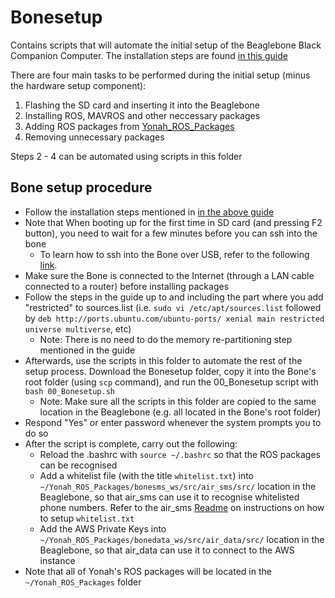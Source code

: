 # Bonesetup

Contains scripts that will automate the initial setup of the Beaglebone Black Companion Computer. The installation steps are found [in this guide](https://subscription.packtpub.com/book/hardware_and_creative/9781786463654/1/ch01lvl1sec12/installing-ros-in-beaglebone-black)

There are four main tasks to be performed during the initial setup (minus the hardware setup component):

1. Flashing the SD card and inserting it into the Beaglebone
2. Installing ROS, MAVROS and other neccessary packages
3. Adding ROS packages from [Yonah_ROS_Packages](https://github.com/yonahbox/Yonah_ROS_packages.git)
4. Removing unnecessary packages

Steps 2 - 4 can be automated using scripts in this folder

## Bone setup procedure

* Follow the installation steps mentioned in [in the above guide](https://subscription.packtpub.com/book/hardware_and_creative/9781786463654/1/ch01lvl1sec12/installing-ros-in-beaglebone-black)
* Note that When booting up for the first time in SD card (and pressing F2 button), you need to wait for a few minutes before you can ssh into the bone
    * To learn how to ssh into the Bone over USB, refer to the following [link](https://www.dummies.com/computers/beaglebone/how-to-connect-your-beaglebone-via-ssh-over-usb/).
* Make sure the Bone is connected to the Internet (through a LAN cable connected to a router) before installing packages
* Follow the steps in the guide up to and including the part where you add "restricted" to sources.list (i.e. `sudo vi /etc/apt/sources.list` followed by `deb http://ports.ubuntu.com/ubuntu-ports/ xenial main restricted universe multiverse`, etc)
    * Note: There is no need to do the memory re-partitioning step mentioned in the guide
* Afterwards, use the scripts in this folder to automate the rest of the setup process. Download the Bonesetup folder, copy it into the Bone's root folder (using `scp` command), and run the 00_Bonesetup script with `bash 00_Bonesetup.sh`
    * Note: Make sure all the scripts in this folder are copied to the same location in the Beaglebone (e.g. all located in the Bone's root folder)
* Respond "Yes" or enter password whenever the system prompts you to do so
* After the script is complete, carry out the following:
    * Reload the .bashrc with `source ~/.bashrc` so that the ROS packages can be recognised
    * Add a whitelist file (with the title `whitelist.txt`) into `~/Yonah_ROS_Packages/bonesms_ws/src/air_sms/src/` location in the Beaglebone, so that air_sms can use it to recognise whitelisted phone numbers. Refer to the air_sms [Readme](https://github.com/yonahbox/Yonah_ROS_packages/tree/master/bonesms_ws) on instructions on how to setup `whitelist.txt`
    * Add the AWS Private Keys into `~/Yonah_ROS_Packages/bonedata_ws/src/air_data/src/` location in the Beaglebone, so that air_data can use it to connect to the AWS instance
* Note that all of Yonah's ROS packages will be located in the `~/Yonah_ROS_Packages` folder